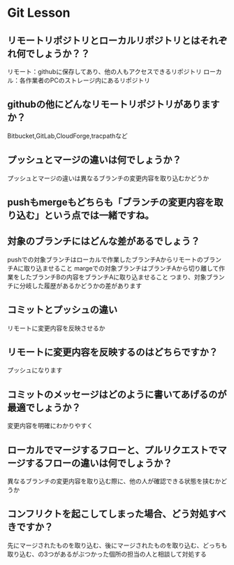 # Git Lesson

## リモートリポジトリとローカルリポジトリとはそれぞれ何でしょうか？？

リモート：githubに保存してあり、他の人もアクセスできるリポジトリ
ローカル：各作業者のPCのストレージ内にあるリポジトリ
## githubの他にどんなリモートリポジトリがありますか？
Bitbucket,GitLab,CloudForge,tracpathなど

## プッシュとマージの違いは何でしょうか？

プッシュとマージの違いは異なるブランチの変更内容を取り込むかどうか

## pushもmergeもどちらも「ブランチの変更内容を取り込む」という点では一緒ですね。
## 対象のブランチにはどんな差があるでしょう？

pushでの対象ブランチはローカルで作業したブランチAからリモートのブランチAに取り込ませること
margeでの対象ブランチはブランチAから切り離して作業をしたブランチBの内容をブランチAに取り込ませること
つまり、対象ブランチに分岐した履歴があるかどうかの差があります

## コミットとプッシュの違い

リモートに変更内容を反映させるか

## リモートに変更内容を反映するのはどちらですか？

プッシュになります

## コミットのメッセージはどのように書いてあげるのが最適でしょうか？

変更内容を明確にわかりやすく

## ローカルでマージするフローと、プルリクエストでマージするフローの違いは何でしょうか？

異なるブランチの変更内容を取り込む際に、他の人が確認できる状態を挟むかどうか

## コンフリクトを起こしてしまった場合、どう対処すべきですか？

先にマージされたものを取り込む、後にマージされたものを取り込む、どっちも取り込む、の3つがあるがぶつかった個所の担当の人と相談して対処する